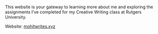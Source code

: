 This website is your gateway to learning more about me and exploring the assignments I’ve completed for my Creative Writing class at Rutgers University.   

Website: [mohitwrites.xyz]([url](https://mohitwrites.xyz/index.html))
